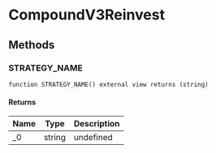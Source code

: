 # CompoundV3Reinvest









## Methods

### STRATEGY_NAME

```solidity
function STRATEGY_NAME() external view returns (string)
```






#### Returns

| Name | Type | Description |
|---|---|---|
| _0 | string | undefined |




